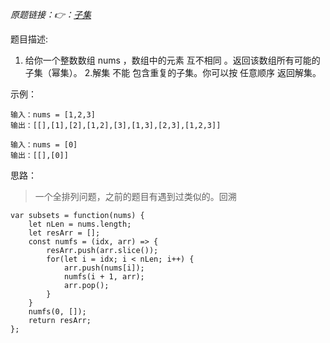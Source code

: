 *原题链接：👉：[子集](https://leetcode-cn.com/problems/subsets/description/)*

题目描述:

1. 给你一个整数数组 nums ，数组中的元素 互不相同 。返回该数组所有可能的子集（幂集）。
2.解集 不能 包含重复的子集。你可以按 任意顺序 返回解集。

示例：
```
输入：nums = [1,2,3]
输出：[[],[1],[2],[1,2],[3],[1,3],[2,3],[1,2,3]]
```
```
输入：nums = [0]
输出：[[],[0]]
```

思路：
> 一个全排列问题，之前的题目有遇到过类似的。回溯

```
var subsets = function(nums) {
    let nLen = nums.length;
    let resArr = [];
    const numfs = (idx, arr) => {
        resArr.push(arr.slice());
        for(let i = idx; i < nLen; i++) {
            arr.push(nums[i]);
            numfs(i + 1, arr);
            arr.pop();
        }
    }
    numfs(0, []);
    return resArr;
};
```